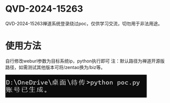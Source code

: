 # QVD-2024-15263
QVD-2024-15263禅道系统登录绕过poc，仅供学习交流，切勿用于非法用途。

# 使用方法
自行修改weburl参数为目标系统ip，python执行即可
注：默认路径为禅道开源版路径，如需测试其他版本可将/zentao换为/biz等。

![](.\/poc.png)
